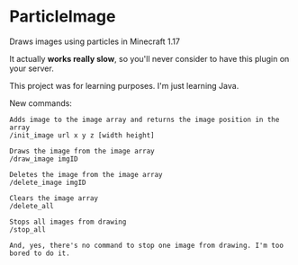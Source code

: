 # ParticleImage
Draws images using particles in Minecraft 1.17

It actually **works really slow**, so you'll never consider to have this plugin on your server.

This project was for learning purposes. I'm just learning Java.

New commands:

    Adds image to the image array and returns the image position in the array
    /init_image url x y z [width height]

    Draws the image from the image array
    /draw_image imgID
    
    Deletes the image from the image array
    /delete_image imgID
    
    Clears the image array
    /delete_all
    
    Stops all images from drawing
    /stop_all
    
    And, yes, there's no command to stop one image from drawing. I'm too bored to do it.
